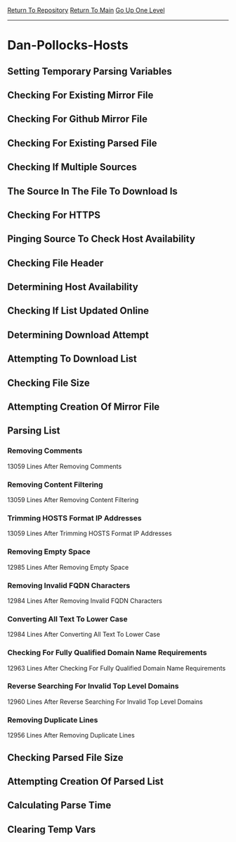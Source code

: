 [Return To Repository](https://github.com/deathbybandaid/piholeparser/)
[Return To Main](https://github.com/deathbybandaid/piholeparser/blob/master/RecentRunLogs/Mainlog.md)
[Go Up One Level](https://github.com/deathbybandaid/piholeparser/blob/master/RecentRunLogs/TopLevelScripts/30-Processing-Blacklists.md)
____________________________________
# Dan-Pollocks-Hosts
## Setting Temporary Parsing Variables
## Checking For Existing Mirror File
## Checking For Github Mirror File
## Checking For Existing Parsed File
## Checking If Multiple Sources
## The Source In The File To Download Is
## Checking For HTTPS
## Pinging Source To Check Host Availability
## Checking File Header
## Determining Host Availability
## Checking If List Updated Online
## Determining Download Attempt
## Attempting To Download List
## Checking File Size
## Attempting Creation Of Mirror File
## Parsing List
### Removing Comments
13059 Lines After Removing Comments
### Removing Content Filtering
13059 Lines After Removing Content Filtering
### Trimming HOSTS Format IP Addresses
13059 Lines After Trimming HOSTS Format IP Addresses
### Removing Empty Space
12985 Lines After Removing Empty Space
### Removing Invalid FQDN Characters
12984 Lines After Removing Invalid FQDN Characters
### Converting All Text To Lower Case
12984 Lines After Converting All Text To Lower Case
### Checking For Fully Qualified Domain Name Requirements
12963 Lines After Checking For Fully Qualified Domain Name Requirements
### Reverse Searching For Invalid Top Level Domains
12960 Lines After Reverse Searching For Invalid Top Level Domains
### Removing Duplicate Lines
12956 Lines After Removing Duplicate Lines
## Checking Parsed File Size
## Attempting Creation Of Parsed List
## Calculating Parse Time
## Clearing Temp Vars
